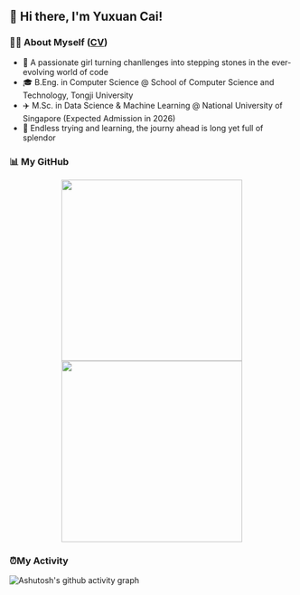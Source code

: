 ## 👋 Hi there, I'm Yuxuan Cai!

### 👩‍💻 About Myself ([CV](https://raw.githubusercontent.com/RaraCai/RaraCai/main/cv.pdf))
* 📖 A passionate girl turning chanllenges into stepping stones in the ever-evolving world of code
* 🎓 B.Eng. in Computer Science @ School of Computer Science and Technology, Tongji University
* ✈️ M.Sc. in Data Science & Machine Learning @ National University of Singapore (Expected Admission in 2026)
* 🌱 Endless trying and learning, the journy ahead is long yet full of splendor

### 📊 My GitHub

<div align="center">
  <img src="https://github-readme-stats.vercel.app/api?username=RaraCai&show_icons=true&count_private=true&rank_icon=github&line_height=27&custom_title=GitHub%20Stats&show=reviews,discussions_started,discussions_answered,prs_merged" style="height: 320px"/>
  <img src="https://github-readme-stats.vercel.app/api/top-langs/?username=RaraCai&layout=compact&hide=jupyter%20notebook&langs_count=20" style="height: 320px"/>
</div>

### ⏰My Activity

![Ashutosh's github activity graph](https://github-readme-activity-graph.vercel.app/graph?username=RaraCai&theme=github-light)

